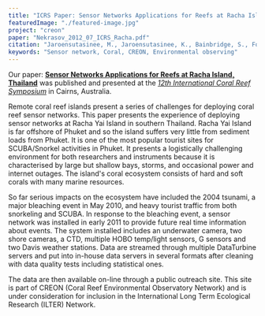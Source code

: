 ```yaml
---
title: "ICRS Paper: Sensor Networks Applications for Reefs at Racha Island, Thailand"
featuredImage: "./featured-image.jpg"
project: "creon"
paper: "Nekrasov_2012_07_ICRS_Racha.pdf"
citation: "Jaroensutasinee, M., Jaroensutasinee, K., Bainbridge, S., Fountain, T., Chumkiew, S., Noonsang, P. Kuhapon, U. Vannarat, S. Poyai, S. Nekrasov, M. \"Sensor Networks Applications for Reefs at Racha Island, Thailand.\" ICRS. July 2012."
keywords: "Sensor network, Coral, CREON, Environmental observing"
---
```

Our paper: **[Sensor Networks Applications for Reefs at Racha Island, Thailand](/papers/Nekrasov_2012_07_ICRS_Racha.pdf)** was published and presented at the *[12th International Coral Reef Symposium](http://www.icrs2012.com/)* in Cairns, Australia.

Remote coral reef islands present a series of challenges for deploying coral reef sensor networks.
This paper presents the experience of deploying sensor networks at Racha Yai Island in southern Thailand.
Racha Yai Island is far offshore of Phuket and so the island suffers very little from sediment loads from Phuket. It is one of the most popular tourist sites for SCUBA/Snorkel activities in Phuket. It presents a logistically challenging environment for both researchers and instruments because it is characterised by large but shallow bays, storms, and occasional power and internet outages. The island's coral ecosystem consists of hard and soft corals with many marine resources. 

So far serious impacts on the ecosystem have included the 2004 tsunami, a major bleaching event in May 2010, and heavy tourist traffic from both snorkeling and SCUBA. In response to the bleaching event, a sensor network was installed in early 2011 to provide future real time information about events. The system installed includes an underwater camera, two shore cameras, a CTD, multiple HOBO temp/light sensors, G sensors and two Davis weather stations. Data are streamed through multiple DataTurbine servers and put into in-house data servers in several formats after cleaning with data quality tests including statistical ones. 

The data are then available on-line through a public outreach site. This site is part of CREON (Coral Reef Environmental Observatory Network) and is under consideration for inclusion in the International Long Term Ecological Research (ILTER) Network.
